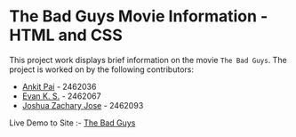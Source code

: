 # The Bad Guys Movie Information - HTML and CSS

This project work displays brief information on the movie `The Bad Guys`. The project is worked on by the following contributors:

- [Ankit Pai](https://github.com/Jacksss-hub) - 2462036 
- [Evan K. S.](https://github.com/EVAN-KS) - 2462067 
- [Joshua Zachary Jose](https://github.com/joshuazacharyjose) - 2462093

Live Demo to Site :- [The Bad Guys](https://joshuazacharyjose.github.io/UI-UX-Movie-Info-Website/)
